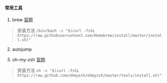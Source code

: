 #### 常用工具
1. brew [官网](https://brew.sh)
> 安装方法 `/bin/bash -c "$(curl -fsSL https://raw.githubusercontent.com/Homebrew/install/master/install.sh)"` 

2. autojump 

3. oh-my-zsh [官网](https://ohmyz.sh/#install)
> 安装方法 `sh -c "$(curl -fsSL https://raw.github.com/ohmyzsh/ohmyzsh/master/tools/install.sh)"`
> 
